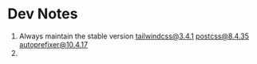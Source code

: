 # Dev Notes

1. Always maintain the stable version tailwindcss@3.4.1 postcss@8.4.35 autoprefixer@10.4.17
2. 